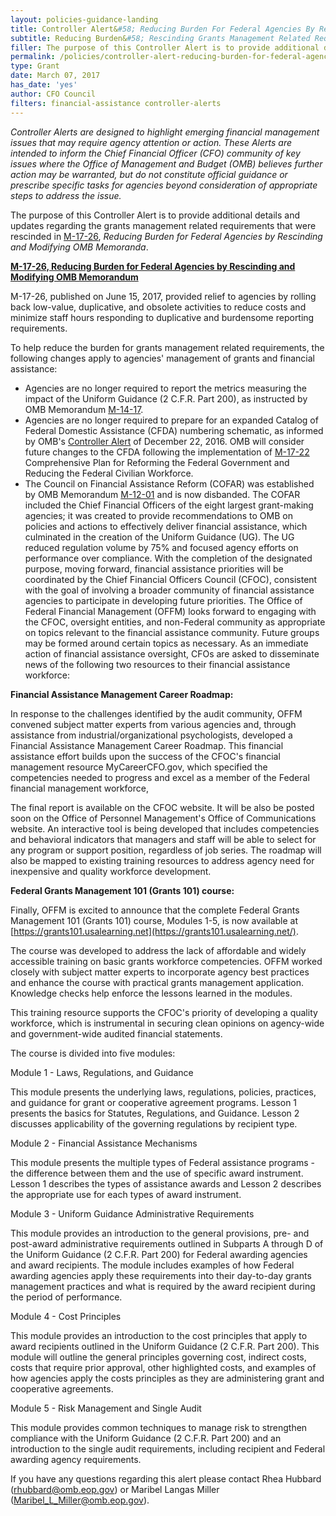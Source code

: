 ```yaml
---
layout: policies-guidance-landing
title: Controller Alert&#58; Reducing Burden For Federal Agencies By Rescinding Grants Management Related Requirements
subtitle: Reducing Burden&#58; Rescinding Grants Management Related Requirements 
filler: The purpose of this Controller Alert is to provide additional details and updates regarding the grants management related requirements that were rescinded in M-17-26. 
permalink: /policies/controller-alert-reducing-burden-for-federal-agencies-by-rescinding-grants-management-related-requirements/
type: Grant
date: March 07, 2017
has_date: 'yes'
author: CFO Council 
filters: financial-assistance controller-alerts
---
```


*Controller Alerts are designed to highlight emerging financial management issues that may require agency attention or action.  These Alerts are intended to inform the Chief Financial Officer (CFO) community of key issues where the Office of Management and Budget (OMB) believes further action may be warranted, but do not constitute official guidance or prescribe specific tasks for agencies beyond consideration of appropriate steps to address the issue.*

The purpose of this Controller Alert is to provide additional details and updates regarding the grants management related requirements that were rescinded in [M-17-26](https://www.whitehouse.gov/sites/whitehouse.gov/files/omb/memoranda/2017/M-17-26.pdf), *Reducing Burden for Federal Agencies by Rescinding and Modifying OMB Memoranda*.

**<u>M-17-26, Reducing Burden for Federal Agencies by Rescinding and Modifying OMB Memorandum</u>**

M-17-26, published on June 15, 2017,  provided relief to agencies by rolling back low-value, duplicative, and obsolete activities to reduce costs and minimize staff hours responding to duplicative and burdensome reporting requirements.

To help reduce the burden for grants management related requirements, the following changes apply to agencies' management of grants and financial assistance:

* Agencies are no longer required to report the metrics measuring the impact of the Uniform Guidance (2 C.F.R. Part 200), as instructed by OMB Memorandum [M-14-17](https://obamawhitehouse.archives.gov/sites/default/files/omb/memoranda/2014/m-14-17.pdf).
* Agencies are no longer required to prepare for an expanded Catalog of Federal Domestic Assistance (CFDA) numbering schematic, as informed by OMB's <a href="{{site.baseurl}}/policies/controller-alert-catalog-of-federal-domestic-assistance-numbering-schematic/">Controller Alert</a> of December 22, 2016. OMB will consider future changes to the CFDA following the implementation of [M-17-22](https://www.whitehouse.gov/sites/whitehouse.gov/files/omb/memoranda/2017/M-17-22.pdf) Comprehensive Plan for Reforming the Federal Government and Reducing the Federal Civilian Workforce.
* The Council on Financial Assistance Reform (COFAR) was established by OMB Memorandum [M-12-01](https://obamawhitehouse.archives.gov/sites/default/files/omb/memoranda/2012/m-12-01.pdf) and is now disbanded. The COFAR included the Chief Financial Officers of the eight largest grant-making agencies; it was created to provide recommendations to OMB on policies and actions to effectively deliver financial assistance, which culminated in the creation of the Uniform Guidance (UG). The UG reduced regulation volume by 75% and focused agency efforts on performance over compliance. With the completion of the designated purpose, moving forward, financial assistance priorities will be coordinated by the Chief Financial Officers Council (CFOC), consistent with the goal of involving a broader community of financial assistance agencies to participate in developing future priorities. The Office of Federal Financial Management (OFFM) looks forward to engaging with the CFOC, oversight entities, and non-Federal community as appropriate on topics relevant to the financial assistance community. Future groups may be formed around certain topics as necessary.
As an immediate action of financial assistance oversight, CFOs are asked to disseminate news of the following two resources to their financial assistance workforce:

**Financial Assistance Management Career Roadmap:**

In response to the challenges identified by the audit community, OFFM convened subject matter experts from various agencies and, through assistance from industrial/organizational psychologists, developed a Financial Assistance Management Career Roadmap. This financial assistance effort builds upon the success of the CFOC's financial management resource MyCareerCFO.gov, which specified the competencies needed to progress and excel as a member of the Federal financial management workforce,

The final report is available on the CFOC website. It will be also be posted soon on the Office of Personnel Management's Office of Communications website.  An interactive tool is being developed that includes competencies and behavioral indicators that managers and staff will be able to select for any program or support position, regardless of job series. The roadmap will also be mapped to existing training resources to address agency need for inexpensive and quality workforce development.

**Federal Grants Management 101 (Grants 101) course:**

Finally, OFFM is excited to announce that the complete Federal Grants Management 101 (Grants 101) course, Modules 1-5, is now available at [https://grants101.usalearning.net](https://grants101.usalearning.net/).

The course was developed to address the lack of affordable and widely accessible training on basic grants workforce competencies.   OFFM worked closely with subject matter experts to incorporate agency best practices and enhance the course with practical grants management application. Knowledge checks help enforce the lessons learned in the modules.

This training resource supports the CFOC's priority of developing a quality workforce, which is instrumental in securing clean opinions on agency-wide and government-wide audited financial statements.

The course is divided into five modules:

Module 1 - Laws, Regulations, and Guidance

This module presents the underlying laws, regulations, policies, practices, and guidance for grant or cooperative agreement programs.  Lesson 1 presents the basics for Statutes, Regulations, and Guidance.  Lesson 2 discusses applicability of the governing regulations by recipient type.

Module 2 - Financial Assistance Mechanisms

This module presents the multiple types of Federal assistance programs - the difference between them and the use of specific award instrument.  Lesson 1 describes the types of assistance awards and Lesson 2 describes the appropriate use for each types of award instrument.

Module 3 - Uniform Guidance Administrative Requirements

This module provides an introduction to the general provisions, pre- and post-award administrative requirements outlined in Subparts A through D of the Uniform Guidance (2 C.F.R. Part 200) for Federal awarding agencies and award recipients. The module includes examples of how Federal awarding agencies apply these requirements into their day-to-day grants management practices and what is required by the award recipient during the period of performance.

Module 4 - Cost Principles

This module provides an introduction to the cost principles that apply to award recipients outlined in the Uniform Guidance (2 C.F.R. Part 200). This module will outline the general principles governing cost, indirect costs, costs that require prior approval, other highlighted costs, and examples of how agencies apply the costs principles as they are administering grant and cooperative agreements.

Module 5 - Risk Management and Single Audit

This module provides common techniques to manage risk to strengthen compliance with the Uniform Guidance (2 C.F.R. Part 200) and an introduction to the single audit requirements, including recipient and Federal awarding agency requirements.

If you have any questions regarding this alert please contact Rhea Hubbard ([rhubbard@omb.eop.gov](mailto:rhubbard@omb.eop.gov)) or Maribel Langas Miller ([Maribel_L_Miller@omb.eop.gov](mailto:Maribel_L_Miller@omb.eop.gov)).

